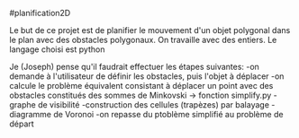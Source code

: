 #planification2D

Le but de ce projet est de planifier le mouvement d'un objet polygonal dans le plan avec des obstacles polygonaux. On travaille avec des entiers. Le langage choisi est python


Je (Joseph) pense qu'il faudrait effectuer les étapes suivantes:
-on demande à l'utilisateur de définir les obstacles, puis l'objet à déplacer
-on calcule le problème équivalent consistant à déplacer un point avec des obstacles constitués des sommes de Minkovski -> fonction simplify.py
-graphe de visibilité
-construction des cellules (trapèzes) par balayage
-diagramme de Voronoi
-on repasse du ptoblème simplifié au problème de départ

